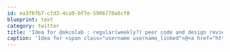 ```yaml
---
id: ea3f6fb7-cfd3-4ca9-bf7e-5906770a6cf0
blueprint: text
category: twitter
title: 'Idea for @okcolab : regular(weekly?) peer code and design reviews'
caption: 'Idea for <span class="username username_linked">@<a href="https://twitter.com/okcolab" title="Okanagan coLab">okcolab</a></span> : regular(weekly?) peer code and design reviews'
---
```


